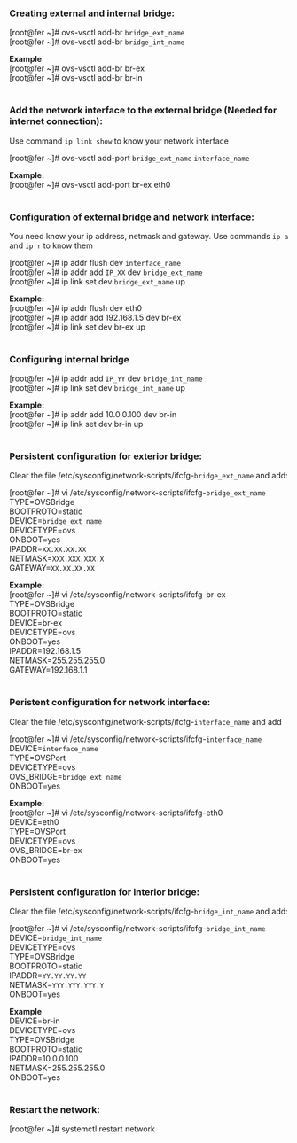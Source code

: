 ### **Creating external and internal bridge:**
[root@fer ~]# ovs-vsctl add-br `bridge_ext_name`
<br />
[root@fer ~]# ovs-vsctl add-br `bridge_int_name`
<br />

**Example**
<br />
[root@fer ~]# ovs-vsctl add-br br-ex
<br />
[root@fer ~]# ovs-vsctl add-br br-in
<br />
<br />

### **Add the network interface to the external bridge (Needed for internet connection):**

Use command `ip link show` to know your network interface

[root@fer ~]# ovs-vsctl add-port `bridge_ext_name` `interface_name`
<br />

**Example:**
<br />
[root@fer ~]# ovs-vsctl add-port br-ex eth0
<br />
<br />

### Configuration of external bridge and network interface:
You need know your ip address, netmask and gateway. Use commands `ip a` and `ip r` to know them

[root@fer ~]# ip addr flush dev `interface_name`
<br />
[root@fer ~]# ip addr add `IP_XX` dev `bridge_ext_name`
<br />
[root@fer ~]# ip link set dev `bridge_ext_name` up
<br />

**Example:**
<br />
[root@fer ~]# ip addr flush dev eth0
<br />
[root@fer ~]# ip addr add 192.168.1.5 dev br-ex
<br />
[root@fer ~]# ip link set dev br-ex up
<br />
<br />

### Configuring internal bridge

[root@fer ~]# ip addr add `IP_YY` dev `bridge_int_name`
<br />
[root@fer ~]# ip link set dev `bridge_int_name` up
<br />

**Example:**
<br />
[root@fer ~]# ip addr add 10.0.0.100 dev br-in
<br />
[root@fer ~]# ip link set dev br-in up
<br />
<br />

### Persistent configuration for exterior bridge:

Clear the file /etc/sysconfig/network-scripts/ifcfg-`bridge_ext_name` and add:

[root@fer ~]# vi /etc/sysconfig/network-scripts/ifcfg-`bridge_ext_name`
<br />
TYPE=OVSBridge
<br />
BOOTPROTO=static
<br />
DEVICE=`bridge_ext_name`
<br />
DEVICETYPE=ovs
<br />
ONBOOT=yes
<br />
IPADDR=`XX.XX.XX.XX`
<br />
NETMASK=`XXX.XXX.XXX.X`
<br />
GATEWAY=`XX.XX.XX.XX`
<br />

**Example:**
<br />
[root@fer ~]# vi /etc/sysconfig/network-scripts/ifcfg-br-ex
<br />
TYPE=OVSBridge
<br />
BOOTPROTO=static
<br />
DEVICE=br-ex
<br />
DEVICETYPE=ovs
<br />
ONBOOT=yes
<br />
IPADDR=192.168.1.5
<br />
NETMASK=255.255.255.0
<br />
GATEWAY=192.168.1.1
<br />
<br />

### Peristent configuration for network interface:

Clear the file /etc/sysconfig/network-scripts/ifcfg-`interface_name` and add

[root@fer ~]# vi /etc/sysconfig/network-scripts/ifcfg-`interface_name`
<br />
DEVICE=`interface_name`
<br />
TYPE=OVSPort
<br />
DEVICETYPE=ovs
<br />
OVS_BRIDGE=`bridge_ext_name`
<br />
ONBOOT=yes
<br />

**Example:**
<br />
[root@fer ~]# vi /etc/sysconfig/network-scripts/ifcfg-eth0
<br />
DEVICE=eth0
<br />
TYPE=OVSPort
<br />
DEVICETYPE=ovs
<br />
OVS_BRIDGE=br-ex
<br />
ONBOOT=yes
<br />
<br />

### Persistent configuration for interior bridge:
Clear the file /etc/sysconfig/network-scripts/ifcfg-`bridge_int_name` and add:

[root@fer ~]# vi /etc/sysconfig/network-scripts/ifcfg-`bridge_int_name`
<br />
DEVICE=`bridge_int_name`
<br />
DEVICETYPE=ovs
<br />
TYPE=OVSBridge
<br />
BOOTPROTO=static
<br />
IPADDR=`YY.YY.YY.YY`
<br />
NETMASK=`YYY.YYY.YYY.Y`
<br />
ONBOOT=yes
<br />

**Example**
<br />
DEVICE=br-in
<br />
DEVICETYPE=ovs
<br />
TYPE=OVSBridge
<br />
BOOTPROTO=static
<br />
IPADDR=10.0.0.100
<br />
NETMASK=255.255.255.0
<br />
ONBOOT=yes
<br />
<br />

### Restart the network:

[root@fer ~]# systemctl restart network
